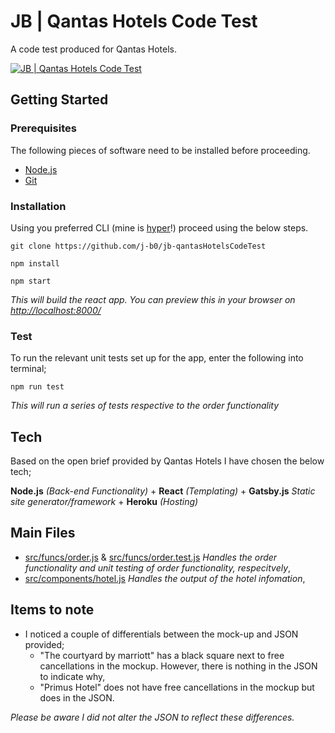 # JB | Qantas Hotels Code Test

A code test produced for Qantas Hotels.

[![JB | Qantas Hotels Code Test](https://j-b.io/qantas-readme.jpg)](https://jb-qantashotelscodetest.netlify.com/)

## Getting Started

### Prerequisites

The following pieces of software need to be installed before proceeding.

- [Node.js](https://nodejs.org/en/)
- [Git](https://git-scm.com/book/en/v2/Getting-Started-Installing-Git)

### Installation

Using you preferred CLI (mine is [hyper](https://git-scm.com/book/en/v2/Getting-Started-Installing-Git)!) proceed using the below steps.

```
git clone https://github.com/j-b0/jb-qantasHotelsCodeTest
```

```
npm install
```

```
npm start
```

_This will build the react app. You can preview this in your browser on [http://localhost:8000/](http://localhost:8000/)_

### Test

To run the relevant unit tests set up for the app, enter the following into terminal;

```
npm run test
```

_This will run a series of tests respective to the order functionality_

## Tech

Based on the open brief provided by Qantas Hotels I have chosen the below tech;

**Node.js** _(Back-end Functionality)_ + **React** _(Templating)_ + **Gatsby.js** _Static site generator/framework_ + **Heroku** _(Hosting)_

## Main Files

- [src/funcs/order.js](https://github.com/j-b0/jb-qantasHotelsCodeTest/blob/master/src/funcs/order.js) & [src/funcs/order.test.js](https://github.com/j-b0/jb-qantasHotelsCodeTest/blob/master/src/funcs/order.test.js) _Handles the order functionality and unit testing of order functionality, respecitvely_,
- [src/components/hotel.js](https://github.com/j-b0/jb-qantasHotelsCodeTest/blob/master/src/componentes/hotel.js) _Handles the output of the hotel infomation_,

## Items to note

- I noticed a couple of differentials between the mock-up and JSON provided;
  - "The courtyard by marriott" has a black square next to free cancellations in the mockup. However, there is nothing in the JSON to indicate why,
  - "Primus Hotel" does not have free cancellations in the mockup but does in the JSON.

_Please be aware I did not alter the JSON to reflect these differences._
